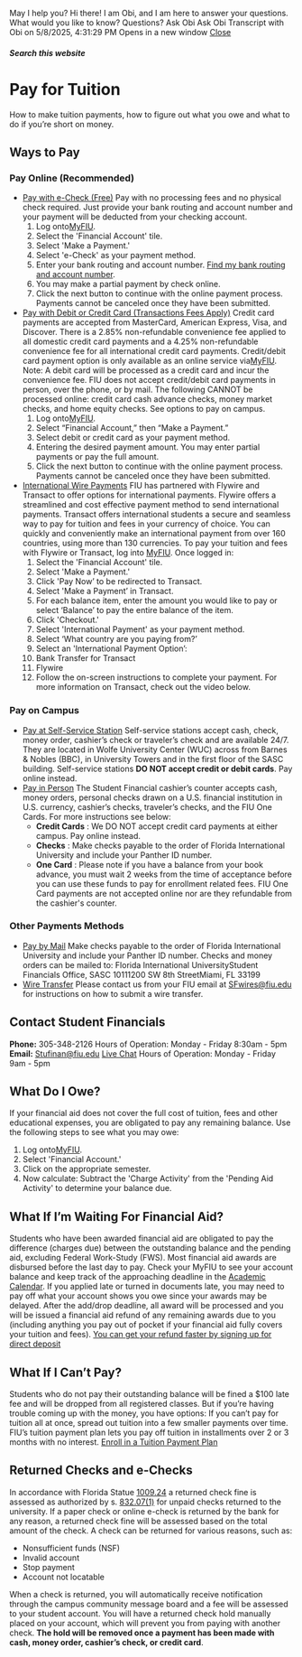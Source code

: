 May I help you?
Hi there! I am Obi, and I am here to answer your questions. What would you like to know?
Questions? Ask Obi
Ask Obi
Transcript with Obi on 5/8/2025, 4:31:29 PM
Opens in a new window
[ Close ](https://onestop.fiu.edu/finances/pay-for-tuition/index.html)
##### Search this website
# Pay for Tuition
How to make tuition payments, how to figure out what you owe and what to do if you’re short on money.
## Ways to Pay
### **Pay Online (Recommended)**
  * [Pay with e-Check (Free)](https://onestop.fiu.edu/finances/pay-for-tuition/index.html#panel-N1033F-1)
Pay with no processing fees and no physical check required. Just provide your bank routing and account number and your payment will be deducted from your checking account.
    1. Log onto[MyFIU](https://my.fiu.edu/).
    2. Select the 'Financial Account' tile. 
    3. Select 'Make a Payment.'
    4. Select 'e-Check' as your payment method.
    5. Enter your bank routing and account number. [Find my bank routing and account number](https://onestop.fiu.edu/_assets/flyers/paying-wth-check-online.pdf).
    6. You may make a partial payment by check online.
    7. Click the next button to continue with the online payment process. 
Payments cannot be canceled once they have been submitted.
  * [Pay with Debit or Credit Card (Transactions Fees Apply)](https://onestop.fiu.edu/finances/pay-for-tuition/index.html#panel-N1033F-2)
Credit card payments are accepted from MasterCard, American Express, Visa, and Discover. There is a 2.85% non-refundable convenience fee applied to all domestic credit card payments and a 4.25% non-refundable convenience fee for all international credit card payments.
Credit/debit card payment option is only available as an online service via[MyFIU](https://my.fiu.edu/).
Note: A debit card will be processed as a credit card and incur the convenience fee.
FIU does not accept credit/debit card payments in person, over the phone, or by mail.
The following CANNOT be processed online: credit card cash advance checks, money market checks, and home equity checks. See options to pay on campus.
    1. Log onto[MyFIU](https://my.fiu.edu/).
    2. Select “Financial Account,” then “Make a Payment.”
    3. Select debit or credit card as your payment method.
    4. Entering the desired payment amount. You may enter partial payments or pay the full amount.
    5. Click the next button to continue with the online payment process.
Payments cannot be canceled once they have been submitted.
  * [International Wire Payments](https://onestop.fiu.edu/finances/pay-for-tuition/index.html#panel-N1033F-3)
FIU has partnered with Flywire and Transact to offer options for international payments.
Flywire offers a streamlined and cost effective payment method to send international payments.
Transact offers international students a secure and seamless way to pay for tuition and fees in your currency of choice. You can quickly and conveniently make an international payment from over 160 countries, using more than 130 currencies.
To pay your tuition and fees with Flywire or Transact, log into [MyFIU](https://my.fiu.edu/).
Once logged in: 
    1. Select the 'Financial Account' tile.
    2. Select 'Make a Payment.'
    3. Click 'Pay Now’ to be redirected to Transact.
    4. Select 'Make a Payment’ in Transact.
    5. For each balance item, enter the amount you would like to pay or select ‘Balance’ to pay the entire balance of the item.
    6. Click 'Checkout.'
    7. Select 'International Payment' as your payment method.
    8. Select ‘What country are you paying from?’
    9. Select an 'International Payment Option’: 
      1. Bank Transfer for Transact
      2. Flywire
    10. Follow the on-screen instructions to complete your payment.
For more information on Transact, check out the video below.


### **Pay on Campus**
  * [Pay at Self-Service Station](https://onestop.fiu.edu/finances/pay-for-tuition/index.html#panel-N10444-1)
Self-service stations accept cash, check, money order, cashier’s check or traveler’s check and are available 24/7. They are located in Wolfe University Center (WUC) across from Barnes & Nobles (BBC), in University Towers and in the first floor of the SASC building.
Self-service stations **DO NOT accept credit or debit cards**. Pay online instead.
  * [Pay in Person](https://onestop.fiu.edu/finances/pay-for-tuition/index.html#panel-N10444-2)
The Student Financial cashier’s counter accepts cash, money orders, personal checks drawn on a U.S. financial institution in U.S. currency, cashier’s checks, traveler’s checks, and the FIU One Cards. For more instructions see below: 
    * **Credit Cards** : We DO NOT accept credit card payments at either campus. Pay online instead.
    * **Checks** : Make checks payable to the order of Florida International University and include your Panther ID number.
    * **One Card** : Please note if you have a balance from your book advance, you must wait 2 weeks from the time of acceptance before you can use these funds to pay for enrollment related fees. FIU One Card payments are not accepted online nor are they refundable from the cashier's counter.


### **Other Payments Methods**
  * [Pay by Mail](https://onestop.fiu.edu/finances/pay-for-tuition/index.html#panel-N104DB-1)
Make checks payable to the order of Florida International University and include your Panther ID number. Checks and money orders can be mailed to:
Florida International UniversityStudent Financials Office, SASC 10111200 SW 8th StreetMiami, FL 33199
  * [Wire Transfer](https://onestop.fiu.edu/finances/pay-for-tuition/index.html#panel-N104DB-2)
Please contact us from your FIU email at SFwires@fiu.edu for instructions on how to submit a wire transfer. 


## Contact Student Financials
**Phone:** 305-348-2126
Hours of Operation: Monday - Friday 8:30am - 5pm
**Email:** Stufinan@fiu.edu
[Live Chat](https://onestop.fiu.edu/livechat/)
Hours of Operation: Monday - Friday 9am - 5pm
## What Do I Owe?
If your financial aid does not cover the full cost of tuition, fees and other educational expenses, you are obligated to pay any remaining balance. Use the following steps to see what you may owe:
  1. Log onto[MyFIU](https://my.fiu.edu/).
  2. Select 'Financial Account.'
  3. Click on the appropriate semester.
  4. Now calculate: Subtract the 'Charge Activity' from the 'Pending Aid Activity' to determine your balance due.


## What If I’m Waiting For Financial Aid?
Students who have been awarded financial aid are obligated to pay the difference (charges due) between the outstanding balance and the pending aid, excluding Federal Work-Study (FWS).
Most financial aid awards are disbursed before the last day to pay. Check your MyFIU to see your account balance and keep track of the approaching deadline in the [Academic Calendar](https://onestop.fiu.edu/academic-calendar/index.html).
If you applied late or turned in documents late, you may need to pay off what your account shows you owe since your awards may be delayed. After the add/drop deadline, all award will be processed and you will be issued a financial aid refund of any remaining awards due to you (including anything you pay out of pocket if your financial aid fully covers your tuition and fees).
[You can get your refund faster by signing up for direct deposit ](https://onestop.fiu.edu/finances/receiving-aid/financial-aid-refunds/index.html#DD)
## What If I Can’t Pay?
Students who do not pay their outstanding balance will be fined a $100 late fee and will be dropped from all registered classes. But if you’re having trouble coming up with the money, you have options: If you can’t pay for tuition all at once, spread out tuition into a few smaller payments over time. FIU’s tuition payment plan lets you pay off tuition in installments over 2 or 3 months with no interest.
[Enroll in a Tuition Payment Plan](https://onestop.fiu.edu/finances/pay-for-tuition/payment-plan/index.html)
## Returned Checks and e-Checks
In accordance with Florida Statue [1009.24](http://www.leg.state.fl.us/Statutes/index.cfm?App_mode=Display_Statute&URL=1000-1099/1009/Sections/1009.24.html) a returned check fine is assessed as authorized by s. [832.07(1)](http://www.leg.state.fl.us/Statutes/index.cfm?App_mode=Display_Statute&Search_String=&URL=0800-0899/0832/Sections/0832.07.html) for unpaid checks returned to the university. If a paper check or online e-check is returned by the bank for any reason, a returned check fine will be assessed based on the total amount of the check.
A check can be returned for various reasons, such as:
  * Nonsufficient funds (NSF)
  * Invalid account
  * Stop payment
  * Account not locatable


When a check is returned, you will automatically receive notification through the campus community message board and a fee will be assessed to your student account.
You will have a returned check hold manually placed on your account, which will prevent you from paying with another check. **The hold will be removed once a payment has been made with cash, money order, cashier’s check, or credit card**. 
